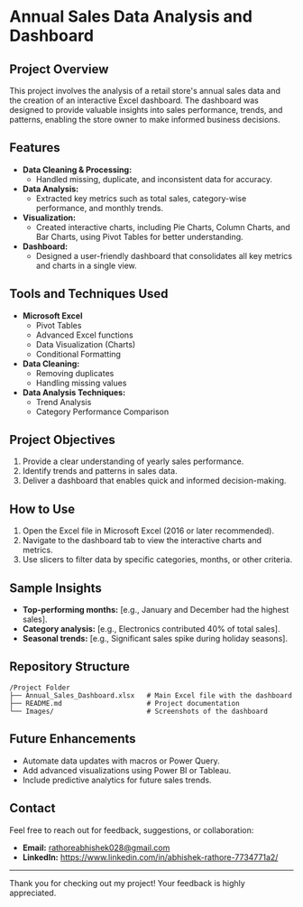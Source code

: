 # Annual Sales Data Analysis and Dashboard

## Project Overview
This project involves the analysis of a retail store's annual sales data and the creation of an interactive Excel dashboard. The dashboard was designed to provide valuable insights into sales performance, trends, and patterns, enabling the store owner to make informed business decisions.

## Features
- **Data Cleaning & Processing:**
  - Handled missing, duplicate, and inconsistent data for accuracy.
- **Data Analysis:**
  - Extracted key metrics such as total sales, category-wise performance, and monthly trends.
- **Visualization:**
  - Created interactive charts, including Pie Charts, Column Charts, and Bar Charts, using Pivot Tables for better understanding.
- **Dashboard:**
  - Designed a user-friendly dashboard that consolidates all key metrics and charts in a single view.

## Tools and Techniques Used
- **Microsoft Excel**
  - Pivot Tables
  - Advanced Excel functions
  - Data Visualization (Charts)
  - Conditional Formatting
- **Data Cleaning:**
  - Removing duplicates
  - Handling missing values
- **Data Analysis Techniques:**
  - Trend Analysis
  - Category Performance Comparison

## Project Objectives
1. Provide a clear understanding of yearly sales performance.
2. Identify trends and patterns in sales data.
3. Deliver a dashboard that enables quick and informed decision-making.

## How to Use
1. Open the Excel file in Microsoft Excel (2016 or later recommended).
2. Navigate to the dashboard tab to view the interactive charts and metrics.
3. Use slicers to filter data by specific categories, months, or other criteria.

## Sample Insights
- **Top-performing months:** [e.g., January and December had the highest sales].
- **Category analysis:** [e.g., Electronics contributed 40% of total sales].
- **Seasonal trends:** [e.g., Significant sales spike during holiday seasons].


## Repository Structure
```
/Project Folder
├── Annual_Sales_Dashboard.xlsx   # Main Excel file with the dashboard
├── README.md                     # Project documentation
└── Images/                       # Screenshots of the dashboard
```

## Future Enhancements
- Automate data updates with macros or Power Query.
- Add advanced visualizations using Power BI or Tableau.
- Include predictive analytics for future sales trends.

## Contact
Feel free to reach out for feedback, suggestions, or collaboration:
- **Email:** rathoreabhishek028@gmail.com
- **LinkedIn:** https://www.linkedin.com/in/abhishek-rathore-7734771a2/

---

Thank you for checking out my project! Your feedback is highly appreciated.
